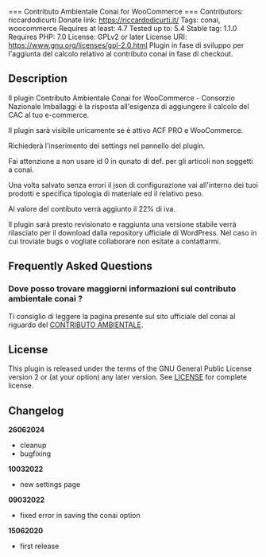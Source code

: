 === Contributo Ambientale Conai for WooCommerce ===
Contributors: riccardodicurti
Donate link: https://riccardodicurti.it/
Tags: conai, woocommerce
Requires at least: 4.7
Tested up to: 5.4
Stable tag: 1.1.0
Requires PHP: 7.0
License: GPLv2 or later
License URI: https://www.gnu.org/licenses/gpl-2.0.html
Plugin in fase di sviluppo per l'aggiunta del calcolo relativo al contributo conai in fase di checkout.

## Description 

Il plugin Contributo Ambientale Conai for WooCommerce - Consorzio Nazionale Imballaggi è la risposta all'esigenza di aggiungere il calcolo del CAC al tuo e-commerce. 

Il plugin sarà visibile unicamente se è attivo ACF PRO e WooCommerce. 

Richiederà l'inserimento dei settings nel pannello del plugin.

Fai attenzione a non usare id 0 in qunato di def. per gli articoli non soggetti a conai. 

Una volta salvato senza errori il json di configurazione vai all'interno dei tuoi prodotti e specifica tipologia di materiale ed il relativo peso. 

Al valore del contibuto verrà aggiunto il 22% di iva. 

Il plugin sarà presto revisionato e raggiunta una versione stabile verrà rilasciato per il download dalla repository ufficiale di WordPress. Nel caso in cui troviate bugs o vogliate collaborare non esitate a contattarmi.  

## Frequently Asked Questions 

### Dove posso trovare maggiorni informazioni sul contributo ambientale conai ?

Ti consiglio di leggere la pagina presente sul sito ufficiale del conai al riguardo del [CONTRIBUTO AMBIENTALE](http://www.conai.org/imprese/contributo-ambientale/).

## License

This plugin is released under the terms of the GNU General Public License version 2 or (at your option) any later version. See [LICENSE](https://www.gnu.org/licenses/gpl-2.0.html) for complete license.

## Changelog 

**26062024**
- cleanup
- bugfixing

**10032022**
- new settings page

**09032022**
- fixed error in saving the conai option

**15062020**
- first release
